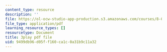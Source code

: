 ```yaml
---
content_type: resource
description: ''
file: https://ol-ocw-studio-app-production.s3.amazonaws.com/courses/8-01sc-classical-mechanics-fall-2016/9499db96d05ff160ca1c0a31b9c11a32_9yFkrh7-igc.pdf
file_type: application/pdf
learning_resource_types: []
resourcetype: Document
title: 3play pdf file
uid: 9499db96-d05f-f160-ca1c-0a31b9c11a32
---
```

